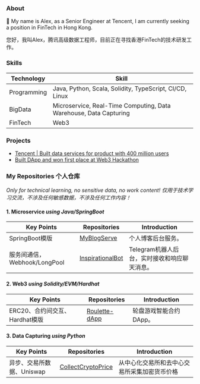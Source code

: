### About

👋 My name is Alex, as a Senior Engineer at Tencent, I am currently seeking a position in FinTech in Hong Kong.

您好，我叫Alex，腾讯高级数据工程师，目前正在寻找香港FinTech的技术研发工作。

### Skills

| Technology      | Skill |
| ----------- | ----------- |
| Programming      | Java, Python, Scala, Solidity, TypeScript, CI/CD, Linux|
| BigData   | Microservice, Real-Time Computing, Data Warehouse, Data Capturing|
| FinTech | Web3 |

### Projects

- [Tencent | Built data services for product with 400 million users](https://chenqirong.tech/p-data-platform.html)
- [Built DApp and won first place at Web3 Hackathon](https://chenqirong.tech/web3-hackathon.html)

### My Repositories 个人仓库

*Only for technical learning, no sensitive data, no work content! 仅用于技术学习交流，不涉及任何敏感数据，不涉及任何工作内容！*

#### 1. Microservice *using Java/SpringBoot*

| Key Points  | Repositories      | Introduction |
| ----------- | ----------- | ----------- |
| SpringBoot模版 |  [MyBlogServe](https://github.com/chen-qr/MyBlogServe)     | 个人博客后台服务。|
| 服务间通信，Webhook/LongPool |  [InspirationalBot](https://github.com/chen-qr/InspirationalBot)      | Telegram机器人后台，实时接收和响应聊天消息。 |

#### 2. Web3 *using Solidity/EVM/Hardhat*

| Key Points  | Repositories  | Introduction |
| ----------- | ----------- | ----------- |
| ERC20、合约间交互、Hardhat模版 | [Roulette-dApp](https://github.com/chen-qr/Roulette-dApp)  | 轮盘游戏智能合约DApp。|

#### 3. Data Capturing *using Python*

| Key Points  | Repositories      | Introduction |
| ----------- | ----------- | ----------- |
| 异步、交易所数据、Uniswap | [CollectCryptoPrice](https://github.com/chen-qr/CollectCryptoPrice) | 从中心化交易所和去中心交易所采集加密货币价格 |
